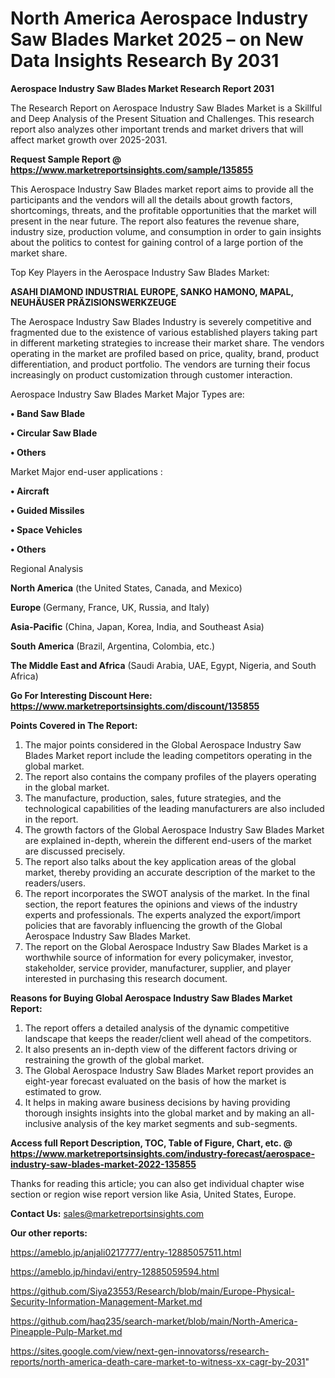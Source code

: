 # North America Aerospace Industry Saw Blades Market 2025 – on New Data Insights Research By 2031

<strong>Aerospace Industry Saw Blades Market Research Report 2031</strong>

The Research Report on Aerospace Industry Saw Blades Market is a Skillful and Deep Analysis of the Present Situation and Challenges. This research report also analyzes other important trends and market drivers that will affect market growth over 2025-2031.

<strong>Request Sample Report @ <a href=https://www.marketreportsinsights.com/sample/135855>https://www.marketreportsinsights.com/sample/135855</a></strong>

This Aerospace Industry Saw Blades market report aims to provide all the participants and the vendors will all the details about growth factors, shortcomings, threats, and the profitable opportunities that the market will present in the near future. The report also features the revenue share, industry size, production volume, and consumption in order to gain insights about the politics to contest for gaining control of a large portion of the market share.

Top Key Players in the Aerospace Industry Saw Blades Market:

<strong>ASAHI DIAMOND INDUSTRIAL EUROPE, SANKO HAMONO, MAPAL, NEUHÄUSER PRÄZISIONSWERKZEUGE</strong>

The Aerospace Industry Saw Blades Industry is severely competitive and fragmented due to the existence of various established players taking part in different marketing strategies to increase their market share. The vendors operating in the market are profiled based on price, quality, brand, product differentiation, and product portfolio. The vendors are turning their focus increasingly on product customization through customer interaction.

Aerospace Industry Saw Blades Market Major Types are:

<strong>• Band Saw Blade

• Circular Saw Blade

• Others</strong>

Market Major end-user applications :

<strong>• Aircraft

• Guided Missiles

• Space Vehicles

• Others</strong>

Regional Analysis

</u><strong><b>North America</b></strong> (the United States, Canada, and Mexico)

<strong><b>Europe </b></strong>(Germany, France, UK, Russia, and Italy)

<strong><b>Asia-Pacific</b></strong> (China, Japan, Korea, India, and Southeast Asia)

<strong><b>South America</b></strong> (Brazil, Argentina, Colombia, etc.)

<strong><b>The Middle East and Africa</b></strong> (Saudi Arabia, UAE, Egypt, Nigeria, and South Africa)

<strong>Go For Interesting Discount Here: <a href=https://www.marketreportsinsights.com/discount/135855>https://www.marketreportsinsights.com/discount/135855</a></strong>

<strong>Points Covered in The Report:</strong>
<ol>
  <li>The major points considered in the Global Aerospace Industry Saw Blades Market report include the leading competitors operating in the global market.</li>
  <li>The report also contains the company profiles of the players operating in the global market.</li>
  <li>The manufacture, production, sales, future strategies, and the technological capabilities of the leading manufacturers are also included in the report.</li>
  <li>The growth factors of the Global Aerospace Industry Saw Blades Market are explained in-depth, wherein the different end-users of the market are discussed precisely.</li>
  <li>The report also talks about the key application areas of the global market, thereby providing an accurate description of the market to the readers/users.</li>
  <li>The report incorporates the SWOT analysis of the market. In the final section, the report features the opinions and views of the industry experts and professionals. The experts analyzed the export/import policies that are favorably influencing the growth of the Global Aerospace Industry Saw Blades Market.</li>
  <li>The report on the Global Aerospace Industry Saw Blades Market is a worthwhile source of information for every policymaker, investor, stakeholder, service provider, manufacturer, supplier, and player interested in purchasing this research document.</li>
</ol>
<strong>Reasons for Buying Global Aerospace Industry Saw Blades Market Report:</strong>

<ol>
  <li>The report offers a detailed analysis of the dynamic competitive landscape that keeps the reader/client well ahead of the competitors.</li>
  <li>It also presents an in-depth view of the different factors driving or restraining the growth of the global market.</li>
  <li>The Global Aerospace Industry Saw Blades Market report provides an eight-year forecast evaluated on the basis of how the market is estimated to grow.</li>
  <li>It helps in making aware business decisions by having providing thorough insights insights into the global market and by making an all-inclusive analysis of the key market segments and sub-segments.</li>
</ol>
<strong>Access full Report Description, TOC, Table of Figure, Chart, etc. @ <a href=https://www.marketreportsinsights.com/industry-forecast/aerospace-industry-saw-blades-market-2022-135855>https://www.marketreportsinsights.com/industry-forecast/aerospace-industry-saw-blades-market-2022-135855</a></strong>


Thanks for reading this article; you can also get individual chapter wise section or region wise report version like Asia, United States, Europe.

<strong>Contact Us:</strong>
sales@marketreportsinsights.com

<strong>Our other reports:</strong>

<a href=https://ameblo.jp/anjali0217777/entry-12885057511.html>https://ameblo.jp/anjali0217777/entry-12885057511.html</a>

<a href=https://ameblo.jp/hindavi/entry-12885059594.html>https://ameblo.jp/hindavi/entry-12885059594.html</a>

<a href=https://github.com/Siya23553/Research/blob/main/Europe-Physical-Security-Information-Management-Market.md>https://github.com/Siya23553/Research/blob/main/Europe-Physical-Security-Information-Management-Market.md</a>

<a href=https://github.com/haq235/search-market/blob/main/North-America-Pineapple-Pulp-Market.md>https://github.com/haq235/search-market/blob/main/North-America-Pineapple-Pulp-Market.md</a>

<a href=https://sites.google.com/view/next-gen-innovatorss/research-reports/north-america-death-care-market-to-witness-xx-cagr-by-2031>https://sites.google.com/view/next-gen-innovatorss/research-reports/north-america-death-care-market-to-witness-xx-cagr-by-2031</a>"
